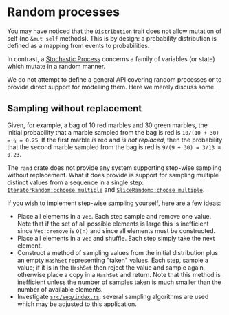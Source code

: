 # Random processes

You may have noticed that the [`Distribution`] trait does not allow mutation of
self (no `&mut self` methods). This is by design: a probability distribution is
defined as a mapping from events to probabilities.

In contrast, a [Stochastic Process](https://en.wikipedia.org/wiki/Stochastic_process)
concerns a family of variables (or state) which mutate in a random manner.

We do not attempt to define a general API covering random processes or to
provide direct support for modelling them. Here we merely discuss some.


## Sampling without replacement

Given, for example, a bag of 10 red marbles and 30 green marbles, the initial
probability that a marble sampled from the bag is red is `10/(10 + 30) = ¼ = 0.25`.
If the first marble *is* red and *is not replaced*, then the probability that
the second marble sampled from the bag is red is `9/(9 + 30) = 3/13 ≅ 0.23`.

The `rand` crate does not provide any system supporting step-wise sampling
without replacement. What it does provide is support for sampling multiple
distinct values from a sequence in a single step:
[`IteratorRandom::choose_multiple`] and [`SliceRandom::choose_multiple`].

If you wish to implement step-wise sampling yourself, here are a few ideas:

-   Place all elements in a `Vec`. Each step sample and remove one value. Note
    that if the set of all possible elements is large this is inefficient since
    `Vec::remove` is `O(n)` and since all elements must be constructed.
-   Place all elements in a `Vec` and shuffle. Each step simply take the next
    element.
-   Construct a method of sampling values from the initial distribution plus an
    empty `HashSet` representing "taken" values. Each step, sample a value; if
    it is in the `HashSet` then reject the value and sample again, otherwise
    place a copy in a `HashSet` and return. Note that this method is inefficient
    unless the number of samples taken is much smaller than the number of
    available elements.
-   Investigate [`src/seq/index.rs`]: several sampling algorithms are used which
    may be adjusted to this application.


[`Distribution`]: https://docs.rs/rand/latest/rand/distributions/trait.Distribution.html
[`IteratorRandom::choose_multiple`]: https://docs.rs/rand/latest/rand/seq/trait.IteratorRandom.html#method.choose_multiple
[`SliceRandom::choose_multiple`]: https://docs.rs/rand/latest/rand/seq/trait.SliceRandom.html#tymethod.choose_multiple
[`src/seq/index.rs`]: https://github.com/rust-random/rand/blob/master/src/seq/index.rs
